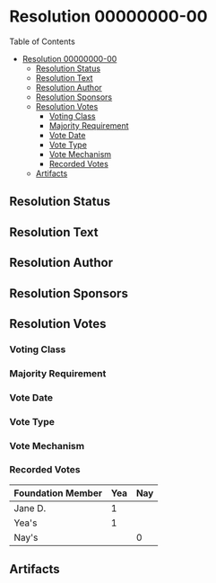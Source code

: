 # Resolution 00000000-00

[comment]: <> (Be sure to update Title and ToC with correct resolution number)

Table of Contents

- [Resolution 00000000-00](#resolution-00000000-00)
  - [Resolution Status](#resolution-status)
  - [Resolution Text](#resolution-text)
  - [Resolution Author](#resolution-author)
  - [Resolution Sponsors](#resolution-sponsors)
  - [Resolution Votes](#resolution-votes)
    - [Voting Class](#voting-class)
    - [Majority Requirement](#majority-requirement)
    - [Vote Date](#vote-date)
    - [Vote Type](#vote-type)
    - [Vote Mechanism](#vote-mechanism)
    - [Recorded Votes](#recorded-votes)
  - [Artifacts](#artifacts)

## Resolution Status

[comment]: <> (Replace me)

## Resolution Text

[comment]: <> (Replace me)

## Resolution Author

[comment]: <> (Replace me)

## Resolution Sponsors

[comment]: <> (Replace me)

## Resolution Votes

[comment]: <> (Replace me)

### Voting Class

[comment]: <> (Replace me)

### Majority Requirement

[comment]: <> (Replace me)

### Vote Date

[comment]: <> (Replace me)

### Vote Type

[comment]: <> (Replace me)

### Vote Mechanism

[comment]: <> (Replace me)

### Recorded Votes

| Foundation Member | Yea | Nay |
|-------------------|-----|-----|
| Jane D.           | 1   |     |
| Yea's             | 1   |     |
| Nay's             |     | 0   |

## Artifacts

[comment]: <> (Replace me)
